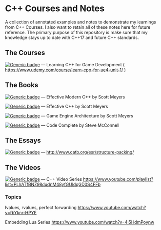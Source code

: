 # C++ Courses and Notes
A collection of annotated examples and notes to demonstrate my learnings from C++ Courses. 
I also want to retain all of these notes here for future reference.
The primary purpose of this repository is make sure that my knowledge stays up to date with C++17 and future C++ standards. 

## The Courses
[![Generic badge](https://img.shields.io/badge/Status-Complete-green.svg)](https://shields.io/) — Learning C++ for Game Development ( https://www.udemy.com/course/learn-cpp-for-ue4-unit-1/ )



## The Books
[![Generic badge](https://img.shields.io/badge/Status-TODO-red.svg)](https://shields.io/) — Effective Modern C++ by Scott Meyers

[![Generic badge](https://img.shields.io/badge/Status-TODO-red.svg)](https://shields.io/) — Effective C++ by Scott Meyers

[![Generic badge](https://img.shields.io/badge/Status-TODO-red.svg)](https://shields.io/) — Game Engine Architecture by Scott Meyers

[![Generic badge](https://img.shields.io/badge/Status-TODO-red.svg)](https://shields.io/) — Code Complete by Steve McConnell



## The Essays
[![Generic badge](https://img.shields.io/badge/Status-TODO-red.svg)](https://shields.io/) — http://www.catb.org/esr/structure-packing/

## The Videos

[![Generic badge](https://img.shields.io/badge/Status-Watching-yellow.svg)](https://shields.io/) — C++ Video Series
https://www.youtube.com/playlist?list=PLlrATfBNZ98dudnM48yfGUldqGD0S4FFb


### Topics
lvalues, rvalues, perfect forwarding
https://www.youtube.com/watch?v=fbYknr-HPYE

Embedding Lua Series
https://www.youtube.com/watch?v=4l5HdmPoynw
